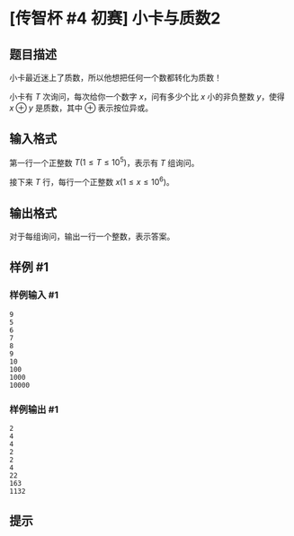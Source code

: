 # [传智杯 #4 初赛] 小卡与质数2

## 题目描述

小卡最近迷上了质数，所以他想把任何一个数都转化为质数！

小卡有 $T$ 次询问，每次给你一个数字 $x$，问有多少个比 $x$ 小的非负整数 $y$，使得 $x\oplus y$ 是质数，其中 $\oplus$ 表示按位异或。

## 输入格式

第一行一个正整数 $T(1\le T\le10^5)$，表示有 $T$ 组询问。

接下来 $T$ 行，每行一个正整数 $x(1\le x\le 10^6)$。

## 输出格式

对于每组询问，输出一行一个整数，表示答案。

## 样例 #1

### 样例输入 #1
```
9
5
6
7
8
9
10
100
1000
10000
```

### 样例输出 #1

```
2
4
4
2
2
4
22
163
1132
```

## 提示


